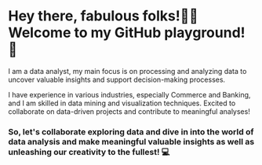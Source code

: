 # Hey there, fabulous folks!👋🏻 Welcome to my GitHub playground! 🚀 


I am a data analyst, my main focus is on processing and analyzing data to uncover valuable insights and support decision-making processes. 

I have experience in various industries, especially Commerce and Banking, and I am skilled in data mining and visualization techniques. 
Excited to collaborate on data-driven projects and contribute to meaningful analyses!

### ******So, let's collaborate exploring data and dive in into the world of data analysis and make meaningful valuable insights as well as unleashing our creativity to the fullest! 💻****** 


